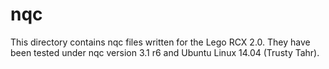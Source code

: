 # nqc
This directory contains nqc files written for the Lego RCX 2.0. They have been tested under nqc version 3.1 r6 and Ubuntu Linux 14.04 (Trusty Tahr).
